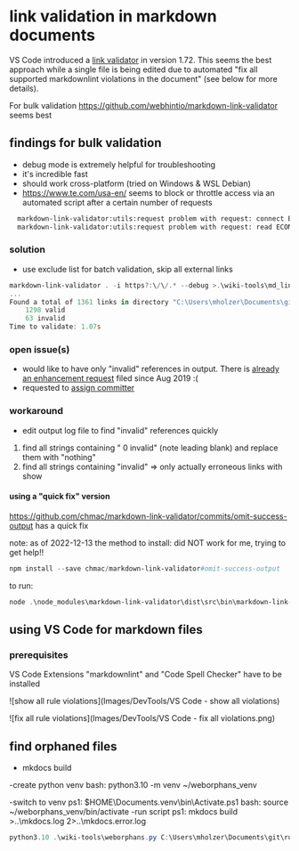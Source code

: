 # link validation in markdown documents

VS Code introduced a [link validator](https://code.visualstudio.com/Docs/languages/markdown) in version 1.72. This seems the best approach while a single file is being edited due to automated "fix all supported markdownlint violations in the document" (see below for more details).

For bulk validation <https://github.com/webhintio/markdown-link-validator> seems best

## findings for bulk validation

- debug mode is extremely helpful for troubleshooting
- it's incredible fast
- should work cross-platform (tried on Windows & WSL Debian)
- <https://www.te.com/usa-en/> seems to block or throttle access via an automated script after a certain number of requests

```bash
  markdown-link-validator:utils:request problem with request: connect ETIMEDOUT 2a01:4f8:221:3b0a:1000:0:19:200:443 - https://www.lammertbies.nl/comm/cable/RS-232.html +21s
  markdown-link-validator:utils:request problem with request: read ECONNRESET - https://www.te.com/usa-en/product-4-1437290-1.html +1m
```

### solution

- use exclude list for batch validation, skip all external links

```powershell
markdown-link-validator . -i https?:\/\/.* --debug >.\wiki-tools\md_link_validation.log
...
Found a total of 1361 links in directory "C:\Users\mholzer\Documents\git\rusefi_documentation":
    1298 valid
    63 invalid
Time to validate: 1.07s
```

### open issue(s)

- would like to have only "invalid" references in output. There is [already an enhancement request](https://github.com/webhintio/markdown-link-validator/issues/6) filed since Aug 2019 :(
- requested to [assign committer](https://github.com/webhintio/hint/issues/5382)

### workaround

- edit output log file to find "invalid" references quickly

1. find all strings containing " 0 invalid" (note leading blank) and replace them with "nothing"
2. find all strings containing "invalid" => only actually erroneous links with show

#### using a "quick fix" version

<https://github.com/chmac/markdown-link-validator/commits/omit-success-output> has a quick fix

note: as of 2022-12-13 the method to install:
did NOT work for me, trying to get help!!

```powershell
npm install --save chmac/markdown-link-validator#omit-success-output
```

to run:

```powershell
node .\node_modules\markdown-link-validator\dist\src\bin\markdown-link-validator.js . -i https?:\/\/.* --debug
```

## using VS Code for markdown files

### prerequisites

VS Code Extensions "markdownlint" and "Code Spell Checker" have to be installed

![show all rule violations](Images/DevTools/VS Code - show all violations)

![fix all rule violations](Images/DevTools/VS Code - fix all violations.png)

## find orphaned files

- mkdocs build

-create python venv
bash: python3.10 -m venv ~/weborphans_venv

-switch to venv
ps1: $HOME\Documents\.venv\bin\Activate.ps1
bash: source ~/weborphans_venv/bin/activate
-run script
ps1:  mkdocs build >..\mkdocs.log 2>..\mkdocs.error.log

```powershell
python3.10 .\wiki-tools\weborphans.py C:\Users\mholzer\Documents\git\rusefi_documentation\mkdocs\site\Home\ https://wiki.rusefi.com/ >.\wiki-tools\weborphans.log
```
